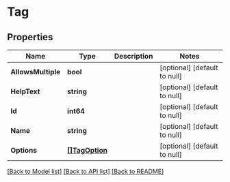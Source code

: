 # Tag

## Properties
Name | Type | Description | Notes
------------ | ------------- | ------------- | -------------
**AllowsMultiple** | **bool** |  | [optional] [default to null]
**HelpText** | **string** |  | [optional] [default to null]
**Id** | **int64** |  | [optional] [default to null]
**Name** | **string** |  | [optional] [default to null]
**Options** | [**[]TagOption**](TagOption.md) |  | [optional] [default to null]

[[Back to Model list]](../README.md#documentation-for-models) [[Back to API list]](../README.md#documentation-for-api-endpoints) [[Back to README]](../README.md)

